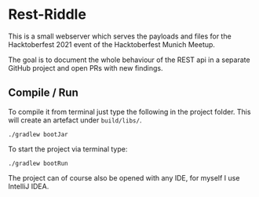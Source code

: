 # Rest-Riddle

This is a small webserver which serves the payloads and files for the Hacktoberfest 2021 event of the Hacktoberfest Munich Meetup.

The goal is to document the whole behaviour of the REST api in a separate GitHub project and open PRs with new findings.

## Compile / Run

To compile it from terminal just type the following in the project folder. This will create an artefact under `build/libs/`.

```shell
./gradlew bootJar
```

To start the project via terminal type:

```shell
./gradlew bootRun
```

The project can of course also be opened with any IDE, for myself I use IntelliJ IDEA.
